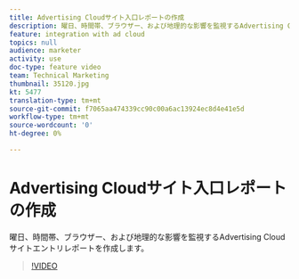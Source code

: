 ```yaml
---
title: Advertising Cloudサイト入口レポートの作成
description: 曜日、時間帯、ブラウザー、および地理的な影響を監視するAdvertising Cloudサイトエントリレポートを作成します。
feature: integration with ad cloud
topics: null
audience: marketer
activity: use
doc-type: feature video
team: Technical Marketing
thumbnail: 35120.jpg
kt: 5477
translation-type: tm+mt
source-git-commit: f7065aa474339cc90c00a6ac13924ec8d4e41e5d
workflow-type: tm+mt
source-wordcount: '0'
ht-degree: 0%

---
```



# Advertising Cloudサイト入口レポートの作成

曜日、時間帯、ブラウザー、および地理的な影響を監視するAdvertising Cloudサイトエントリレポートを作成します。

>[!VIDEO](https://video.tv.adobe.com/v/35120/?quality=12&learn=on)
